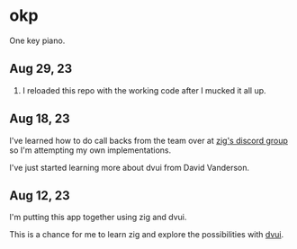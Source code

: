 # okp

One key piano.

## Aug 29, 23

1. I reloaded this repo with the working code after I mucked it all up.

## Aug 18, 23

I've learned how to do call backs from the team over at [zig's discord group](https://discord.com/channels/605571803288698900/1019652020308824145/threads/1118834617240264704) so I'm attempting my own implementations.

I've just started learning more about dvui from David Vanderson.

## Aug 12, 23

I'm putting this app together using zig and dvui.

This is a chance for me to learn zig and explore the possibilities with [dvui](https://github.com/david-vanderson/dvui).
